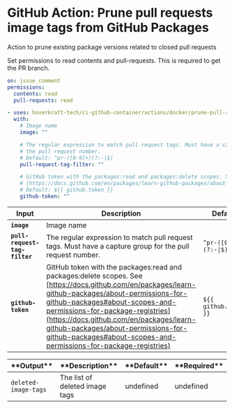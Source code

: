 <!-- start title -->

# GitHub Action: Prune pull requests image tags from GitHub Packages

<!-- end title -->
<!-- start description -->

Action to prune existing package versions related to closed pull requests

<!-- end description -->
<!-- start contents -->
<!-- end contents -->

Set permissions to read contents and pull-requests. This is required to get the PR branch.

```yaml
on: issue_comment
permissions:
  contents: read
  pull-requests: read
```

<!-- start usage -->

```yaml
- uses: hoverkraft-tech/ci-github-container/actions/docker/prune-pull-requests-image-tags@v0.7.0
  with:
    # Image name
    image: ""

    # The regular expression to match pull request tags. Must have a capture group for
    # the pull request number.
    # Default: ^pr-([0-9]+)(?:-|$)
    pull-request-tag-filter: ""

    # GitHub token with the packages:read and packages:delete scopes. See
    # [https://docs.github.com/en/packages/learn-github-packages/about-permissions-for-github-packages#about-scopes-and-permissions-for-package-registries](https://docs.github.com/en/packages/learn-github-packages/about-permissions-for-github-packages#about-scopes-and-permissions-for-package-registries)
    # Default: ${{ github.token }}
    github-token: ""
```

<!-- end usage -->
<!-- start inputs -->

| **Input**                                | **Description**                                                                                                                                                                                                                                                                                                                                                                | **Default**                       | **Required** |
| ---------------------------------------- | ------------------------------------------------------------------------------------------------------------------------------------------------------------------------------------------------------------------------------------------------------------------------------------------------------------------------------------------------------------------------------ | --------------------------------- | ------------ |
| **<code>image</code>**                   | Image name                                                                                                                                                                                                                                                                                                                                                                     |                                   | **false**    |
| **<code>pull-request-tag-filter</code>** | The regular expression to match pull request tags. Must have a capture group for the pull request number.                                                                                                                                                                                                                                                                      | <code>^pr-([0-9]+)(?:-\|$)</code> | **false**    |
| **<code>github-token</code>**            | GitHub token with the packages:read and packages:delete scopes. See [https://docs.github.com/en/packages/learn-github-packages/about-permissions-for-github-packages#about-scopes-and-permissions-for-package-registries](https://docs.github.com/en/packages/learn-github-packages/about-permissions-for-github-packages#about-scopes-and-permissions-for-package-registries) | <code>${{ github.token }}</code>  | **false**    |

<!-- end inputs -->
<!-- start outputs -->

| \***\*Output\*\***              | \***\*Description\*\***        | \***\*Default\*\*** | \***\*Required\*\*** |
| ------------------------------- | ------------------------------ | ------------------- | -------------------- |
| <code>deleted-image-tags</code> | The list of deleted image tags | undefined           | undefined            |

<!-- end outputs -->
<!-- start [.github/ghadocs/examples/] -->
<!-- end [.github/ghadocs/examples/] -->
